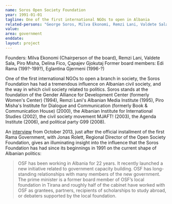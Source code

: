 ```yaml
---
name: Soros Open Society Foundation
year: 1991-01-01
tagline: One of the first international NGOs to open in Albania
related-persons: "George Soros, Milva Ekonomi, Remzi Lani, Valdete Sala, Piro Misha, Delina Fico, Olsi Rama, Edi Rama, Eglantina Gjermeni"
value:
area: government
enddate:
layout: project
---
```

Founders: Milva Ekonomi (Chairperson of the board), Remzi Lani, Valdete Sala, Piro Misha, Delina Fico, Çapajev Gjokutaj
Former board members: Edi Rama (199?-199?), Eglantina Gjermeni (1996-?)

One of the first international NGOs to open a branch in society, the Soros Foundation has had a tremendous influence on Albanian civil society, and the way in which civil society related to politics. Soros stands at the foundation of the Gender Alliance for Development Center (formerly Women's Center) (1994), Remzi Lani's Albanian Media Institute (1995), Piro Misha's Institute for Dialogue and Communication (formerly Book & Communication House) (2000), the Albanian Institute for International Studies (2002), the civil society movement MJAFT! (2003), the Agenda Institute (2006), and political party G99 (2008).

An [interview](http://www.goodventures.org/research-and-ideas/conversations/open-society-foundations-albania-october-29-2013) from October 2013, just after the official installment of the first Rama Government, with Jonas Rolett, Regional Director of the Open Society Foundation, gives an illuminating insight into the influence that the Soros Foundation has had since its beginnings in 1991 on the current shape of Albanian politics:

> OSF has been working in Albania for 22 years. It recently launched a new initiative related to government capacity building. OSF has long-standing relationships with many members of the new government. The prime minister is a former board member of OSF’s local foundation in Tirana and roughly half of the cabinet have worked with OSF as grantees, partners, recipients of scholarships to study abroad, or debaters supported by the local foundation.
